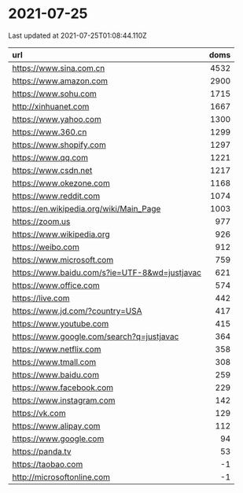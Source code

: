 # 2021-07-25

<!-- BEGIN -->
Last updated at 2021-07-25T01:08:44.110Z

url | doms
:- | -:
https://www.sina.com.cn | 4532
https://www.amazon.com | 2900
https://www.sohu.com | 1715
http://xinhuanet.com | 1667
https://www.yahoo.com | 1300
https://www.360.cn | 1299
https://www.shopify.com | 1297
https://www.qq.com | 1221
https://www.csdn.net | 1217
https://www.okezone.com | 1168
https://www.reddit.com | 1074
https://en.wikipedia.org/wiki/Main_Page | 1003
https://zoom.us | 977
https://www.wikipedia.org | 926
https://weibo.com | 912
https://www.microsoft.com | 759
https://www.baidu.com/s?ie=UTF-8&wd=justjavac | 621
https://www.office.com | 574
https://live.com | 442
https://www.jd.com/?country=USA | 417
https://www.youtube.com | 415
https://www.google.com/search?q=justjavac | 364
https://www.netflix.com | 358
https://www.tmall.com | 308
https://www.baidu.com | 259
https://www.facebook.com | 229
https://www.instagram.com | 142
https://vk.com | 129
https://www.alipay.com | 112
https://www.google.com | 94
https://panda.tv | 53
https://taobao.com | -1
http://microsoftonline.com | -1
<!-- END -->
